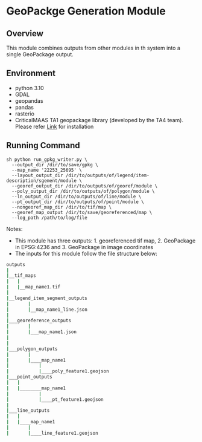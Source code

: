 # GeoPackge Generation Module
## Overview
This module combines outputs from other modules in th system into a single GeoPackage output. 

## Environment
- python 3.10
- GDAL
- geopandas
- pandas
- rasterio
- CriticalMAAS TA1 geopackage library (developed by the TA4 team). Please refer [Link](https://github.com/DARPA-CRITICALMAAS/ta1-geopackage/tree/47f585a0386dd5db3e7a9d96cc53d1e1b4f2ce10) for installation 


## Running Command
```
sh python run_gpkg_writer.py \
  --output_dir /dir/to/save/gpkg \
  --map_name '22253_25695' \
  --layout_output_dir /dir/to/outputs/of/legend/item-description/sgement/module \
  --georef_output_dir /dir/to/outputs/of/georef/module \
  --poly_output_dir /dir/to/outputs/of/polygon/module \
  --ln_output_dir /dir/to/outputs/of/line/module \
  --pt_output_dir /dir/to/outputs/of/point/module \
  --nongeoref_map_dir /dir/to/tif/map \
  --georef_map_output /dir/to/save/georeferenced/map \
  --log_path /path/to/log/file
```

Notes: 
- This module has three outputs: 1. georeferenced tif map, 2. GeoPackage in EPSG:4236 and 3.  GeoPackage in image coordinates
- The inputs for this module follow the file structure below:
```bash
outputs
|
|__tif_maps
|   |
|   |__map_name1.tif
|
|__legend_item_segment_outputs
|		|
|		|__map_name1_line.json
|
|___georeference_outputs
|		|
|		|___map_name1.json
|			
|
|___polygon_outputs
|		|
|		|____map_name1
|			|
|			|____poly_feature1.geojson 
|___point_outputs
|	|				
|	|________map_name1
|			|
|			|____pt_feature1.geojson  
|
|___line_outputs
|	|
|	|____map_name1
|		|					
|		|____line_feature1.geojson
```
